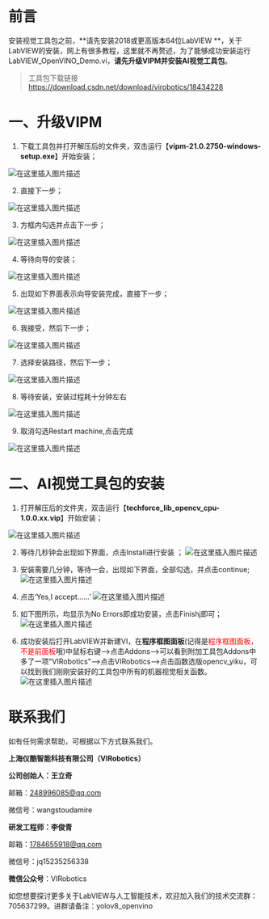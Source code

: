 # 前言


安装视觉工具包之前，**请先安装2018或更高版本64位LabVIEW **，关于LabVIEW的安装，网上有很多教程，这里就不再赘述，为了能够成功安装运行LabVIEW_OpenVINO_Demo.vi，**请先升级VIPM并安装AI视觉工具包**。

> 工具包下载链接
> https://download.csdn.net/download/virobotics/18434228

# 一、升级VIPM

  1. 下载工具包并打开解压后的文件夹，双击运行【**vipm-21.0.2750-windows-setup.exe**】开始安装；

 ![在这里插入图片描述](https://img-blog.csdnimg.cn/a53991bdaaeb4ac68b627aa83bd58d74.png#pic_center)

  2. 直接下一步；

 ![在这里插入图片描述](https://img-blog.csdnimg.cn/81fbcc45d8424e37b19b516836279b9a.png?x-oss-process=image/watermark,type_d3F5LXplbmhlaQ,shadow_50,text_Q1NETiBAdmlyb2JvdGljcw==,size_14,color_FFFFFF,t_70,g_se,x_16#pic_center)

  3. 方框内勾选并点击下一步；

 ![在这里插入图片描述](https://img-blog.csdnimg.cn/426ec8ccb98a4154b989413c90c00b79.png?x-oss-process=image/watermark,type_d3F5LXplbmhlaQ,shadow_50,text_Q1NETiBAdmlyb2JvdGljcw==,size_14,color_FFFFFF,t_70,g_se,x_16#pic_center)

  4. 等待向导的安装；

 ![在这里插入图片描述](https://img-blog.csdnimg.cn/788ad0e736324b1ea46bc869ed0471fd.png?x-oss-process=image/watermark,type_d3F5LXplbmhlaQ,shadow_50,text_Q1NETiBAdmlyb2JvdGljcw==,size_20,color_FFFFFF,t_70,g_se,x_16#pic_center)

  5. 出现如下界面表示向导安装完成，直接下一步；

 ![在这里插入图片描述](https://img-blog.csdnimg.cn/9699b8c8ad6b418aaccfaaf472171a7f.png?x-oss-process=image/watermark,type_d3F5LXplbmhlaQ,shadow_50,text_Q1NETiBAdmlyb2JvdGljcw==,size_15,color_FFFFFF,t_70,g_se,x_16#pic_center)

  6. 我接受，然后下一步；

 ![在这里插入图片描述](https://img-blog.csdnimg.cn/5220c292b9784dd096b8171a11e2b606.png?x-oss-process=image/watermark,type_d3F5LXplbmhlaQ,shadow_50,text_Q1NETiBAdmlyb2JvdGljcw==,size_15,color_FFFFFF,t_70,g_se,x_16#pic_center)

  7. 选择安装路径，然后下一步；

 ![在这里插入图片描述](https://img-blog.csdnimg.cn/bb6b57cfb1da4fa7a5d4a86ff7c48859.png?x-oss-process=image/watermark,type_d3F5LXplbmhlaQ,shadow_50,text_Q1NETiBAdmlyb2JvdGljcw==,size_15,color_FFFFFF,t_70,g_se,x_16#pic_center)

  8. 等待安装，安装过程耗十分钟左右

 ![在这里插入图片描述](https://img-blog.csdnimg.cn/51965028b6c8403d8507c897eecf100e.png?x-oss-process=image/watermark,type_d3F5LXplbmhlaQ,shadow_50,text_Q1NETiBAdmlyb2JvdGljcw==,size_15,color_FFFFFF,t_70,g_se,x_16#pic_center)

  9. 取消勾选Restart machine,点击完成

 ![在这里插入图片描述](https://img-blog.csdnimg.cn/77ef7d8d78934644a8c21b2165d726f2.png?x-oss-process=image/watermark,type_d3F5LXplbmhlaQ,shadow_50,text_Q1NETiBAdmlyb2JvdGljcw==,size_14,color_FFFFFF,t_70,g_se,x_16#pic_center)




# 二、AI视觉工具包的安装

1. 打开解压后的文件夹，双击运行【**techforce_lib_opencv_cpu-1.0.0.xx.vip**】开始安装；

  ![在这里插入图片描述](https://img-blog.csdnimg.cn/def7dc21452e40de863015594dbc7f63.png#pic_center)


  2. 等待几秒钟会出现如下界面，点击Install进行安装 ； 	![在这里插入图片描述](https://img-blog.csdnimg.cn/264afefec2bf4cadadd4bcd644039057.png#pic_center)

  3. 安装需要几分钟，等待一会，出现如下界面，全部勾选，并点击continue; 	![在这里插入图片描述](https://img-blog.csdnimg.cn/b4622f7fff5c43a39fac726e7b11fdfe.png#pic_center)

  4. 点击‘Yes,I accept......’	![在这里插入图片描述](https://img-blog.csdnimg.cn/85cac4df661b4037aa9185bcdef8f894.png#pic_center)

 5. 如下图所示，均显示为No Errors即成功安装，点击Finishj即可；
    ![在这里插入图片描述](https://img-blog.csdnimg.cn/43087e252947458d9cd6cb2eb41f3fdb.png#pic_center)

 6. 成功安装后打开LabVIEW并新建VI，在**程序框图面板**(记得是<font color="red">程序框图面板，不是前面板</font>哦)中鼠标右键-->点击Addons-->可以看到附加工具包Addons中多了一项"VIRobotics"-->点击VIRobotics-->点击函数选版opencv_yiku，可以找到我们刚刚安装好的工具包中所有的机器视觉相关函数。
    ![在这里插入图片描述](https://img-blog.csdnimg.cn/9141fa03136f4cb7842e782c9152ffe8.png?x-oss-process=image/watermark,type_d3F5LXplbmhlaQ,shadow_50,text_Q1NETiBAdmlyb2JvdGljcw==,size_20,color_FFFFFF,t_70,g_se,x_16#pic_center)



# 联系我们

如有任何需求帮助，可根据以下方式联系我们。

**上海仪酷智能科技有限公司（VIRobotics）**

**公司创始人：王立奇**

邮箱：248996085@qq.com

微信号：wangstoudamire



**研发工程师：李俊青**

邮箱：1784655918@qq.com

微信号：jq15235256338



**微信公众号**：VIRobotics

如您想要探讨更多关于LabVIEW与人工智能技术，欢迎加入我们的技术交流群：705637299。进群请备注：yolov8_openvino

